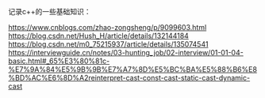 记录c++的一些基础知识：

https://www.cnblogs.com/zhao-zongsheng/p/9099603.html
https://blog.csdn.net/Hush_H/article/details/132144184
https://blog.csdn.net/m0_75215937/article/details/135074541
https://interviewguide.cn/notes/03-hunting_job/02-interview/01-01-04-basic.html#_65%E3%80%81c-%E7%9A%84%E5%9B%9B%E7%A7%8D%E5%BC%BA%E5%88%B6%E8%BD%AC%E6%8D%A2reinterpret-cast-const-cast-static-cast-dynamic-cast
